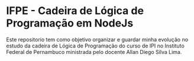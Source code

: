 # IFPE - Cadeira de Lógica de Programação em NodeJs

Este repositorio tem como objetivo organizar e guardar minha evolução no estudo da cadeira de Lógica de Programação do curso de IPI no Instituto Federal de Pernambuco ministrada pelo docente Allan Diego Silva Lima. 